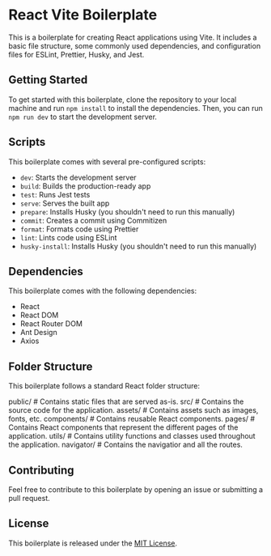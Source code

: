 # React Vite Boilerplate

This is a boilerplate for creating React applications using Vite. It includes a basic file structure, some commonly used dependencies, and configuration files for ESLint, Prettier, Husky, and Jest.

## Getting Started

To get started with this boilerplate, clone the repository to your local machine and run `npm install` to install the dependencies. Then, you can run `npm run dev` to start the development server.

## Scripts

This boilerplate comes with several pre-configured scripts:

- `dev`: Starts the development server
- `build`: Builds the production-ready app
- `test`: Runs Jest tests
- `serve`: Serves the built app
- `prepare`: Installs Husky (you shouldn't need to run this manually)
- `commit`: Creates a commit using Commitizen
- `format`: Formats code using Prettier
- `lint`: Lints code using ESLint
- `husky-install`: Installs Husky (you shouldn't need to run this manually)

## Dependencies

This boilerplate comes with the following dependencies:

- React
- React DOM
- React Router DOM
- Ant Design
- Axios

## Folder Structure

This boilerplate follows a standard React folder structure:

public/ # Contains static files that are served as-is.
src/ # Contains the source code for the application.
assets/ # Contains assets such as images, fonts, etc.
components/ # Contains reusable React components.
pages/ # Contains React components that represent the different pages of the application.
utils/ # Contains utility functions and classes used throughout the application.
navigator/ # Contains the navigatior and all the routes.

## Contributing

Feel free to contribute to this boilerplate by opening an issue or submitting a pull request.

## License

This boilerplate is released under the [MIT License](LICENSE).
